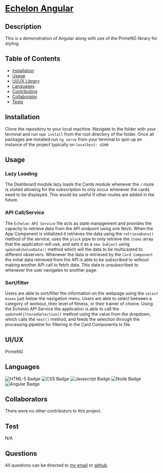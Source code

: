 # [Echelon Angular](https://github.com/SmithBWare89/primeng2)

## Description
This is a demonstration of Angular along with use of the PrimeNG library for styling.

## Table of Contents
* [Installation](#installation)
* [Usage](#usage)
* [UI/UX Library](#UI/UX)
* [Languages](#languages)
* [Contributing](#contributing)
* [Collaborator](#collaborators)
* [Tests](#test)

## Installation
Clone the repository to your local machine. Navigate to the folder with your terminal and run `npm install` from the root directory of the folder. Once all packages are installed run `ng serve` from your terminal to spin up an instance of the project typically on `localhost: 4200`

## Usage
### Lazy Loading
The Dashboard module lazy loads the Cards module whenever the `/` route is visited allowing for the subscription to only occur whenever the cards need to be displayed. This would be useful if other routes are added in the future.

### API Call/Service
The `Echelon API Service` file acts as state management and provides the capacity to retrieve data from the API endpoint using one fetch. When the App Component is initialized it retrieves the data using the `retrieveData()` method of the service, uses the `pluck` pipe to only retrieve the `items` array that the applicaiton will use, and sets it as a `new Subject` using `updateEchelonData()` method which will the data to be multicasted to different observers. Whenever the data is retrieved by the `Card Component` the initial data retrieved from the API is able to be subscribed to without making another API call to fetch data. This data is unsubscribed to whenever the user navigates to another page.

### Sort/filter
Users are able to sort/filter the information on the webpage using the `select boxes` just below the navigation menu. Users are able to select between a category of workout, their level of fitness, or their trainer of choice. Using the Echelon API Service the applicaiton is able to call the `updatedFilteredSelection()` method using the value from the dropdown, which calls the `next()` method, and feeds the selection through the processing pipeline for filtering in the Card Components ts file.


## UI/UX
PrimeNG

## Languages
![HTML-5 Badge](https://img.shields.io/badge/Language-HTML--5-blue)
![CSS Badge](https://img.shields.io/badge/Language-CSS-blue)
![Javascript Badge](https://img.shields.io/badge/Language-Javascript-blue)
![Node Badge](https://img.shields.io/badge/Language-Node-blue)
![Angular Badge](https://img.shields.io/badge/Framework-Angular-green)

## Collaborators
There were no other contributors to this project.

## Test
  N/A

## Questions
All questions can be directed to [my email](smithwrestling89@tgmail.com) or [github](https://www.github.com/SmithBWare89).